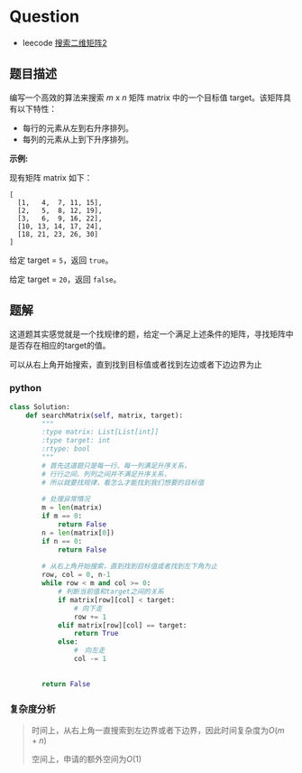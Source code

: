 # Question

- leecode [搜索二维矩阵2](https://leetcode-cn.com/problems/search-a-2d-matrix-ii/)

## 题目描述

编写一个高效的算法来搜索 *m* x *n* 矩阵 matrix 中的一个目标值 target。该矩阵具有以下特性：

- 每行的元素从左到右升序排列。
- 每列的元素从上到下升序排列。

**示例:**

现有矩阵 matrix 如下：

```
[
  [1,   4,  7, 11, 15],
  [2,   5,  8, 12, 19],
  [3,   6,  9, 16, 22],
  [10, 13, 14, 17, 24],
  [18, 21, 23, 26, 30]
]

```

给定 target = `5`，返回 `true`。

给定 target = `20`，返回 `false`。

## 题解

这道题其实感觉就是一个找规律的题，给定一个满足上述条件的矩阵，寻找矩阵中是否存在相应的target的值。

可以从右上角开始搜索，直到找到目标值或者找到左边或者下边边界为止

### python

```python
class Solution:
    def searchMatrix(self, matrix, target):
        """
        :type matrix: List[List[int]]
        :type target: int
        :rtype: bool
        """
        # 首先这道题只是每一行、每一列满足升序关系，
        # 行行之间、列列之间并不满足升序关系，
        # 所以就要找规律，看怎么才能找到我们想要的目标值
        
        # 处理异常情况
        m = len(matrix)
        if m == 0:
            return False
        n = len(matrix[0])
        if n == 0:
            return False
        
        # 从右上角开始搜索，直到找到目标值或者找到左下角为止
        row, col = 0, n-1
        while row < m and col >= 0:
            # 判断当前值和target之间的关系
            if matrix[row][col] < target:
                # 向下走
                row += 1
            elif matrix[row][col] == target:
                return True
            else:
                #　向左走
                col -= 1
            
        
        return False
```

### 复杂度分析

> 时间上，从右上角一直搜索到左边界或者下边界，因此时间复杂度为$O(m+n)$
>
> 空间上，申请的额外空间为$O(1)$

